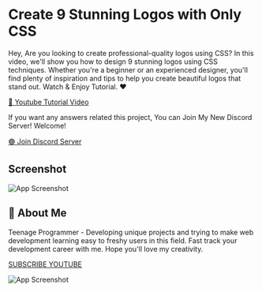 
# Create 9 Stunning Logos with Only CSS

Hey,
Are you looking to create professional-quality logos using CSS?
In this video, we'll show you how to design 9 stunning logos using CSS techniques. Whether you're a beginner or an experienced designer, you'll find plenty of inspiration and tips to help you create beautiful logos that stand out. 
Watch & Enjoy Tutorial. ❤



[🔴 Youtube Tutorial Video](https://youtu.be/Ke7KQQJkhOU)


If you want any answers related this project, You can Join My New Discord Server!
Welcome!

[🟣 Join Discord Server](https://discord.gg/G5zDJbVpMx)




## Screenshot

![App Screenshot](https://i.ibb.co/t25xL2L/Thumnail-23.png)


## 🚀 About Me
Teenage Programmer - Developing unique projects and trying to make web development learning easy to freshy users in this field. Fast track your development career with me. Hope you'll love my creativity.


[SUBSCRIBE YOUTUBE](https://www.youtube.com/channel/UCHpW7UyMQf0SXpdO0obb1ig)


![App Screenshot](https://yt3.ggpht.com/oGB27ubPR1zD7eqatjSUZRnMqdr1WAV6g3wC39d-G0hFTIrkzq0FK5_Z9sgAGQsTHEzOOgSw=s88-c-k-c0x00ffffff-no-rj)